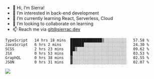 - 👋 Hi, I’m Sierra!
- 👀 I’m interested in back-end development
- 🌱 I’m currently learning React, Serverless, Cloud
- 💞️ I’m looking to collaborate on learning
- 📫 Reach me via git@sierrac.dev

<!--START_SECTION:waka-->

```text
TypeScript   14 hrs 18 mins  ██████████████▒░░░░░░░░░░   57.58 %
JavaScript   6 hrs 2 mins    ██████░░░░░░░░░░░░░░░░░░░   24.30 %
SCSS         2 hrs 23 mins   ██▒░░░░░░░░░░░░░░░░░░░░░░   09.62 %
JSX          0 hrs 53 mins   █░░░░░░░░░░░░░░░░░░░░░░░░   03.53 %
GraphQL      0 hrs 38 mins   ▓░░░░░░░░░░░░░░░░░░░░░░░░   02.55 %
JSON         0 hrs 31 mins   ▓░░░░░░░░░░░░░░░░░░░░░░░░   02.07 %
```

<!--END_SECTION:waka-->


![](https://hit.yhype.me/github/profile?user_id=7351311)
